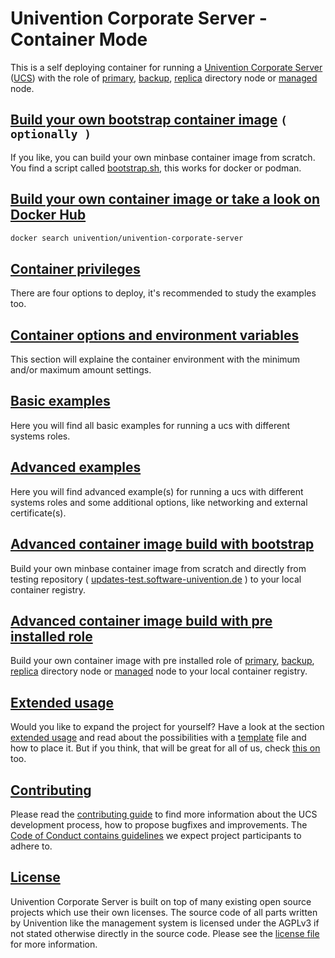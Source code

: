 # Univention Corporate Server - Container Mode

This is a self deploying container for running a [Univention Corporate Server](https://www.univention.com/products/ucs/) ([UCS](https://docs.software-univention.de/manual.html)) with the role of [primary](https://docs.software-univention.de/manual.html#domain-ldap:Primary_Directory_Node), [backup](https://docs.software-univention.de/manual.html#domain-ldap:Backup_Directory_Node), [replica](https://docs.software-univention.de/manual.html#domain-ldap:Replica_Directory_Node) directory node or [managed](https://docs.software-univention.de/manual.html#domain-ldap:Managed_Node) node.

## [Build your own bootstrap container image](docs/README.BUILD.md) ```( optionally )```
If you like, you can build your own minbase container image from scratch. You find a script called [bootstrap.sh](bootstrap/bootstrap.sh), this works for docker or podman.

## [Build your own container image or take a look on Docker Hub](docs/README.BUILD.md)
```bash
docker search univention/univention-corporate-server
```

## [Container privileges](docs/README.PRIVILEGES.md)
There are four options to deploy, it's recommended to study the examples too.

## [Container options and environment variables](docs/README.ENVIRONMENT.md)
This section will explaine the container environment with the minimum and/or maximum amount settings.

## [Basic examples](docs/README.BASIC.EXAMPLES.md)
Here you will find all basic examples for running a ucs with different systems roles.

## [Advanced examples](docs/README.ADVANCED.EXAMPLES.md)
Here you will find advanced example(s) for running a ucs with different systems roles and some additional options, like networking and external certificate(s).

## [Advanced container image build with bootstrap](docs/README.ADVANCED.BUILD.md)
Build your own minbase container image from scratch and directly from testing repository ( [updates-test.software-univention.de](https://updates-test.software-univention.de/) ) to your local container registry.

## [Advanced container image build with pre installed role](docs/README.ADVANCED.BUILD.PRE.INSTALLED.ROLE.md)
Build your own container image with pre installed role of [primary](https://docs.software-univention.de/manual.html#domain-ldap:Primary_Directory_Node), [backup](https://docs.software-univention.de/manual.html#domain-ldap:Backup_Directory_Node), [replica](https://docs.software-univention.de/manual.html#domain-ldap:Replica_Directory_Node) directory node or [managed](https://docs.software-univention.de/manual.html#domain-ldap:Managed_Node) node to your local container registry.

## [Extended usage](docs/README.EXTENDED.USAGE.md)
Would you like to expand the project for yourself? Have a look at the section [extended usage](docs/README.EXTENDED.USAGE.md) and read about the possibilities with a [template](root/usr/lib/univention-container-mode/template) file and how to place it. But if you think, that will be great for all of us, check [this on](CONTRIBUTING.md) too.

## [Contributing](CONTRIBUTING.md)

Please read the [contributing guide](./CONTRIBUTING.md) to find more information about the UCS development process, how to propose bugfixes and improvements.
The [Code of Conduct contains guidelines](./CONTRIBUTING.md#code-of-conduct) we expect project participants to adhere to.

## [License](LICENSE)

Univention Corporate Server is built on top of many existing open source projects which use their own licenses.
The source code of all parts written by Univention like the management system is licensed under the AGPLv3 if not stated otherwise directly in the source code.
Please see the [license file](./LICENSE) for more information.
